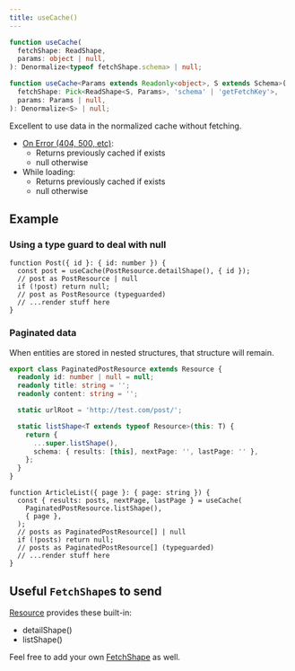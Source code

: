 ```yaml
---
title: useCache()
---
```


<!--DOCUSAURUS_CODE_TABS-->
<!--Type-->

```typescript
function useCache(
  fetchShape: ReadShape,
  params: object | null,
): Denormalize<typeof fetchShape.schema> | null;
```

<!--With Generics-->

```typescript
function useCache<Params extends Readonly<object>, S extends Schema>(
  fetchShape: Pick<ReadShape<S, Params>, 'schema' | 'getFetchKey'>,
  params: Params | null,
): Denormalize<S> | null;
```

<!--END_DOCUSAURUS_CODE_TABS-->

Excellent to use data in the normalized cache without fetching.

- [On Error (404, 500, etc)](https://www.restapitutorial.com/httpstatuscodes.html):
  - Returns previously cached if exists
  - null otherwise
- While loading:
  - Returns previously cached if exists
  - null otherwise

## Example

### Using a type guard to deal with null

```tsx
function Post({ id }: { id: number }) {
  const post = useCache(PostResource.detailShape(), { id });
  // post as PostResource | null
  if (!post) return null;
  // post as PostResource (typeguarded)
  // ...render stuff here
}
```

### Paginated data

When entities are stored in nested structures, that structure will remain.

```typescript
export class PaginatedPostResource extends Resource {
  readonly id: number | null = null;
  readonly title: string = '';
  readonly content: string = '';

  static urlRoot = 'http://test.com/post/';

  static listShape<T extends typeof Resource>(this: T) {
    return {
      ...super.listShape(),
      schema: { results: [this], nextPage: '', lastPage: '' },
    };
  }
}
```

```tsx
function ArticleList({ page }: { page: string }) {
  const { results: posts, nextPage, lastPage } = useCache(
    PaginatedPostResource.listShape(),
    { page },
  );
  // posts as PaginatedPostResource[] | null
  if (!posts) return null;
  // posts as PaginatedPostResource[] (typeguarded)
  // ...render stuff here
}
```

## Useful `FetchShape`s to send

[Resource](./Resource.md#provided-and-overridable-methods) provides these built-in:

- detailShape()
- listShape()

Feel free to add your own [FetchShape](./FetchShape.md) as well.
